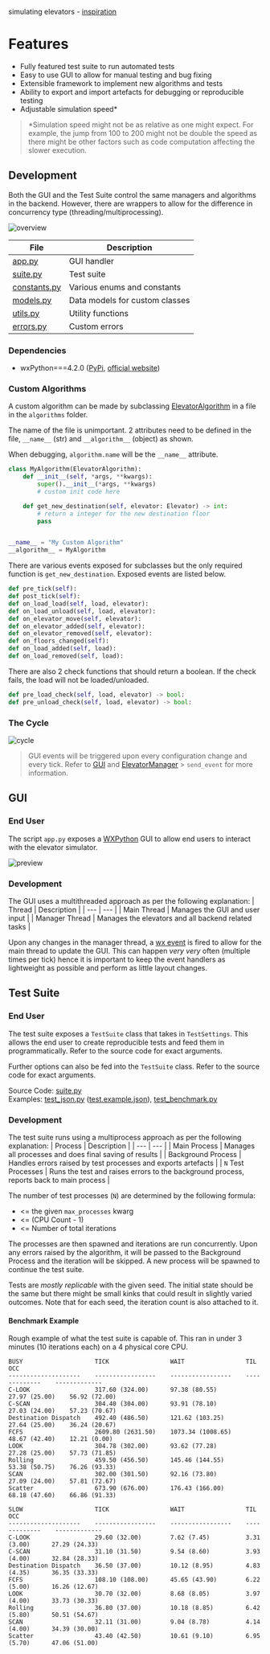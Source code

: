 simulating elevators - [inspiration](https://youtu.be/xOayymoIl8U)


# Features
- Fully featured test suite to run automated tests
- Easy to use GUI to allow for manual testing and bug fixing
- Extensible framework to implement new algorithms and tests
- Ability to export and import artefacts for debugging or reproducible testing
- Adjustable simulation speed*

> *Simulation speed might not be as relative as one might expect. For example, the jump from 100 to 200 might not be double the speed as there might be other factors such as code computation affecting the slower execution.

## Development

Both the GUI and the Test Suite control the same managers and algorithms in the backend. However, there are wrappers to allow for the difference in concurrency type (threading/multiprocessing).

![overview](images/overview.svg)

| File | Description |
| --- | --- |
| [app.py](/app.py) | GUI handler |
| [suite.py](/suite.py) | Test suite |
| [constants.py](/constants.py) | Various enums and constants |
| [models.py](/models.py) | Data models for custom classes |
| [utils.py](/utils.py) | Utility functions |
| [errors.py](/errors.py) | Custom errors |

### Dependencies
- wxPython===4.2.0 ([PyPi](https://pypi.org/project/wxPython/4.2.0/), [official website](https://wxpython.org/pages/downloads/index.html))

### Custom Algorithms

A custom algorithm can be made by subclassing [ElevatorAlgorithm](/models.py) in a file in the `algorithms` folder.

The name of the file is unimportant. 2 attributes need to be defined in the file, `__name__` (str) and `__algorithm__` (object) as shown.

When debugging, `algorithm.name` will be the `__name__` attribute.

```python
class MyAlgorithm(ElevatorAlgorithm):
    def __init__(self, *args, **kwargs):
        super().__init__(*args, **kwargs)
        # custom init code here

    def get_new_destination(self, elevator: Elevator) -> int:
        # return a integer for the new destination floor
        pass


__name__ = "My Custom Algorithm"
__algorithm__ = MyAlgorithm
```

There are various events exposed for subclasses but the only required function is `get_new_destination`. Exposed events are listed below.

```python
def pre_tick(self):
def post_tick(self):
def on_load_load(self, load, elevator):
def on_load_unload(self, load, elevator):
def on_elevator_move(self, elevator):
def on_elevator_added(self, elevator):
def on_elevator_removed(self, elevator):
def on_floors_changed(self):
def on_load_added(self, load):
def on_load_removed(self, load):
```

There are also 2 check functions that should return a boolean. If the check fails, the load will not be loaded/unloaded.
```python
def pre_load_check(self, load, elevator) -> bool:
def pre_unload_check(self, load, elevator) -> bool:
```

### The Cycle

![cycle](images/cycle.svg)

> GUI events will be triggered upon every configuration change and every tick. Refer to [GUI](#gui) and [ElevatorManager](/models.py) > `send_event` for more information.

## GUI

### End User

The script `app.py` exposes a [WXPython](https://www.wxpython.org/) GUI to allow end users to interact with the elevator simulator. 

![preview](images/preview.gif)

### Development

The GUI uses a multithreaded approach as per the following explanation:
| Thread | Description |
| --- | --- |
| Main Thread | Manages the GUI and user input |
| Manager Thread | Manages the elevators and all backend related tasks |

Upon any changes in the manager thread, a [wx event](https://docs.wxpython.org/events_overview.html) is fired to allow for the main thread to update the GUI. This can happen *very very* often (multiple times per tick) hence it is important to keep the event handlers as lightweight as possible and perform as little layout changes.

## Test Suite


### End User

The test suite exposes a `TestSuite` class that takes in `TestSettings`. This allows the end user to create reproducible tests and feed them in programmatically. Refer to the source code for exact arguments.

Further options can also be fed into the `TestSuite` class. Refer to the source code for exact arguments.

Source Code: [suite.py](/suite.py)    
Examples: [test_json.py](/test_json.py) ([test.example.json](/test.example.json)), [test_benchmark.py](/test_benchmark.py)

### Development

The test suite runs using a multiprocess approach as per the following explanation:
| Process | Description |
| --- | --- |
| Main Process | Manages all processes and does final saving of results |
| Background Process | Handles errors raised by test processes and exports artefacts |
| `N` Test Processes | Runs the test and raises errors to the background process, reports back to main process |

The number of test processes (`N`) are determined by the following formula:
- <= the given `max_processes` kwarg
- <= (CPU Count - 1)
- <= Number of total iterations

The processes are then spawned and iterations are run concurrently. Upon any errors raised by the algorithm, it will be passed to the Background Process and the iteration will be skipped. A new process will be spawned to continue the test suite.

Tests are *mostly replicable* with the given seed. The initial state should be the same but there might be small kinks that could result in slightly varied outcomes. Note that for each seed, the iteration count is also attached to it.

#### Benchmark Example

Rough example of what the test suite is capable of. This ran in under 3 minutes (10 iterations each) on a 4 physical core CPU.

```
BUSY                    TICK                 WAIT                 TIL              OCC
--------------------    -----------------    -----------------    -------------    -------------
C-LOOK                  317.60 (324.00)      97.38 (80.55)        27.97 (25.00)    56.92 (72.00)
C-SCAN                  304.40 (304.00)      93.91 (78.10)        27.03 (24.00)    57.23 (70.67)
Destination Dispatch    492.40 (486.50)      121.62 (103.25)      27.64 (25.00)    36.24 (20.67)
FCFS                    2609.80 (2631.50)    1073.34 (1008.65)    48.67 (42.40)    12.21 (0.00)
LOOK                    304.78 (302.00)      93.62 (77.28)        27.28 (25.00)    57.73 (71.85)
Rolling                 459.50 (456.50)      145.46 (144.55)      53.38 (50.75)    76.26 (93.33)
SCAN                    302.00 (301.50)      92.16 (73.80)        27.09 (24.00)    57.81 (72.67)
Scatter                 673.90 (676.00)      176.43 (166.00)      68.18 (47.60)    66.86 (91.33)

SLOW                    TICK                 WAIT                 TIL              OCC
--------------------    -----------------    -----------------    -------------    -------------
C-LOOK                  29.60 (32.00)        7.62 (7.45)          3.31 (3.00)      27.29 (24.33)
C-SCAN                  31.10 (31.50)        9.54 (8.60)          3.93 (4.00)      32.84 (28.33)
Destination Dispatch    36.50 (37.00)        10.12 (8.95)         4.83 (4.35)      36.35 (33.33)
FCFS                    108.10 (108.00)      45.65 (43.90)        6.22 (5.00)      16.26 (12.67)
LOOK                    30.70 (32.00)        8.68 (8.05)          3.97 (4.00)      33.73 (30.33)
Rolling                 36.80 (37.00)        10.18 (8.85)         6.42 (5.80)      50.51 (54.67)
SCAN                    32.11 (31.00)        9.04 (8.78)          4.14 (4.00)      34.39 (30.00)
Scatter                 43.40 (42.50)        10.61 (9.10)         6.95 (5.70)      47.06 (51.00)

```